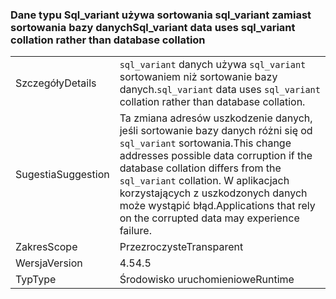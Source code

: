 ### <a name="sqlvariant-data-uses-sqlvariant-collation-rather-than-database-collation"></a><span data-ttu-id="41310-101">Dane typu Sql_variant używa sortowania sql_variant zamiast sortowania bazy danych</span><span class="sxs-lookup"><span data-stu-id="41310-101">Sql_variant data uses sql_variant collation rather than database collation</span></span>

|   |   |
|---|---|
|<span data-ttu-id="41310-102">Szczegóły</span><span class="sxs-lookup"><span data-stu-id="41310-102">Details</span></span>|<span data-ttu-id="41310-103"><code>sql_variant</code> danych używa <code>sql_variant</code> sortowaniem niż sortowanie bazy danych.</span><span class="sxs-lookup"><span data-stu-id="41310-103"><code>sql_variant</code> data uses <code>sql_variant</code> collation rather than database collation.</span></span>|
|<span data-ttu-id="41310-104">Sugestia</span><span class="sxs-lookup"><span data-stu-id="41310-104">Suggestion</span></span>|<span data-ttu-id="41310-105">Ta zmiana adresów uszkodzenie danych, jeśli sortowanie bazy danych różni się od <code>sql_variant</code> sortowania.</span><span class="sxs-lookup"><span data-stu-id="41310-105">This change addresses possible data corruption if the database collation differs from the <code>sql_variant</code> collation.</span></span> <span data-ttu-id="41310-106">W aplikacjach korzystających z uszkodzonych danych może wystąpić błąd.</span><span class="sxs-lookup"><span data-stu-id="41310-106">Applications that rely on the corrupted data may experience failure.</span></span>|
|<span data-ttu-id="41310-107">Zakres</span><span class="sxs-lookup"><span data-stu-id="41310-107">Scope</span></span>|<span data-ttu-id="41310-108">Przezroczyste</span><span class="sxs-lookup"><span data-stu-id="41310-108">Transparent</span></span>|
|<span data-ttu-id="41310-109">Wersja</span><span class="sxs-lookup"><span data-stu-id="41310-109">Version</span></span>|<span data-ttu-id="41310-110">4.5</span><span class="sxs-lookup"><span data-stu-id="41310-110">4.5</span></span>|
|<span data-ttu-id="41310-111">Typ</span><span class="sxs-lookup"><span data-stu-id="41310-111">Type</span></span>|<span data-ttu-id="41310-112">Środowisko uruchomieniowe</span><span class="sxs-lookup"><span data-stu-id="41310-112">Runtime</span></span>|


